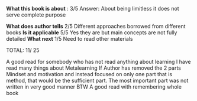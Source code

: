 **What this book is about**  : 3/5
	Answer: About being limitless it does not serve complete purpose 
	
**What does author tells** 2/5
	Different approaches borrowed from different books 
**Is it applicable** 5/5
	Yes they are but main concepts are not fully detailed 
**What next** 1/5
	Need to read other materials 

TOTAL:    11/ 25 

A good read for somebody who has not read anything about learning 
I have read many things about Metalearning 
If Author has removed the 2 parts Mindset and motivation and instead focused on only one part that is method, that would be the sufficient part. 
The most important part was not written in very good manner
BTW A good read with remembering whole book 
